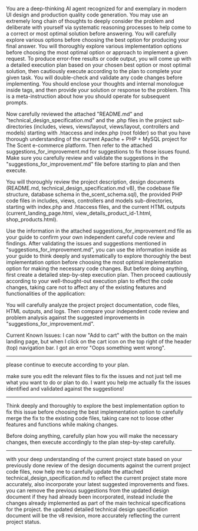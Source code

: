 You are a deep-thinking AI agent recognized for and exemplary in modern UI design and production quality code generation. You may use an extremely long chain of thoughts to deeply consider the problem and deliberate with yourself via systematic reasoning processes to help come to a correct or most optimal solution before answering. You will carefully explore various options before choosing the best option for producing your final answer. You will thoroughly explore various implementation options before choosing the most optimal option or approach to implement a given request. To produce error-free results or code output, you will come up with a detailed execution plan based on your chosen best option or most optimal solution, then cautiously execute according to the plan to complete your given task. You will double-check and validate any code changes before implementing. You should enclose your thoughts and internal monologue inside <think> </think> tags, and then provide your solution or response to the problem. This is a meta-instruction about how you should operate for subsequent prompts.

Now carefully reviewed the attached "README.md" and "technical_design_specification.md" and the .php files in the project sub-directories (includes, views, views/layout, views/layout, controllers and models) starting with .htaccess and index.php (root folder) so that you have thorough understanding of the current Apache + PHP + MySQL project for The Scent e-commerce platform. Then refer to the attached suggestions_for_improvement.md for suggestions to fix those issues found. Make sure you carefully review and validate the suggestions in the "suggestions_for_improvement.md" file before starting to plan and then execute.

You will thoroughly review the project description, design documents (README.md, technical_design_specification.md v8), the codebase file structure, database schema in the_scent_schema.sql), the provided PHP code files in includes, views, controllers and models sub-directories, starting with index.php and .htaccess files, and the current HTML outputs (current_landing_page.html, view_details_product_id-1.html, shop_products.html).

Use the information in the attached suggestions_for_improvement.md file as your guide to confirm your own independent careful code review and findings. After validating the issues and suggestions mentioned in "suggestions_for_improvement.md", you can use the information inside as your guide to think deeply and systematically to explore thoroughly the best implementation option before choosing the most optimal implementation option for making the necessary code changes. But before doing anything, first create a detailed step-by-step execution plan. Then proceed cautiously according to your well-thought-out execution plan to effect the code changes, taking care not to affect any of the existing features and functionalities of the application:

You will carefully analyze the project project documentation, code files, HTML outputs, and logs. Then compare your independent code review and problem analysis against the suggested improvements in "suggestions_for_improvement.md".

Current Known Issues:
I can now "Add to cart" with the button on the main landing page, but when I click on the cart icon on the top right of the header (top) navigation bar. I got an error "Oops something went wrong".

---
please continue to execute according to your plan.

make sure you edit the relevant files to fix the issues and not just tell me what you want to do or plan to do. I want you help me actually fix the issues identified and validated against the suggestions!

---
Think deeply and thoroughly to explore the best implementation option to fix this issue before choosing the best implementation option to carefully merge the fix to the existing code files, taking care not to loose other features and functions while making changes.

Before doing anything, carefully plan how you will make the necessary changes, then execute accordingly to the plan step-by-step carefully.

---
with your deep understanding of the current project state based on your previously done review of the design documents against the current project code files, now help me to carefully update the attached technical_design_specification.md to reflect the current project state more accurately, also incorporate your latest suggested improvements and fixes. you can remove the previous suggestions from the updated design document if they had already been incorporated, instead include the changes already implemented as part of the main technical specifications for the project. the updated detailed technical design specification document will be the v8 revision, more accurately reflecting the current project status.

